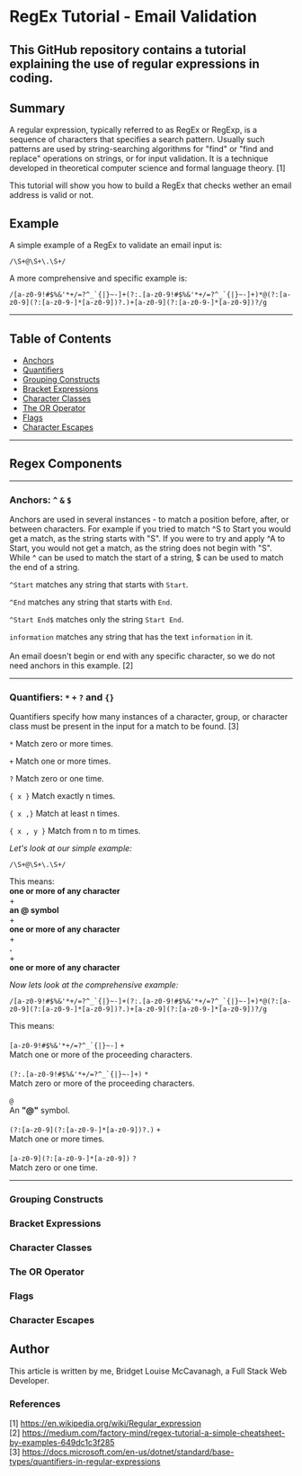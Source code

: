 # RegEx Tutorial - Email Validation

## This GitHub repository contains a tutorial explaining the use of regular expressions in coding.

## Summary

A regular expression, typically referred to as RegEx or RegExp, is a sequence of characters that specifies a search pattern. Usually such patterns are used by string-searching algorithms for "find" or "find and replace" operations on strings, or for input validation. It is a technique developed in theoretical computer science and formal language theory. [1]

This tutorial will show you how to build a RegEx that checks wether an email address is valid or not.

## Example

A simple example of a RegEx to validate an email input is:

`/\S+@\S+\.\S+/`

A more comprehensive and specific example is:

```/[a-z0-9!#$%&'*+/=?^_`{|}~-]+(?:.[a-z0-9!#$%&'*+/=?^_`{|}~-]+)*@(?:[a-z0-9](?:[a-z0-9-]*[a-z0-9])?.)+[a-z0-9](?:[a-z0-9-]*[a-z0-9])?/g```

---

## Table of Contents

- [Anchors](#anchors)
- [Quantifiers](#quantifiers)
- [Grouping Constructs](#grouping-constructs)
- [Bracket Expressions](#bracket-expressions)
- [Character Classes](#character-classes)
- [The OR Operator](#the-or-operator)
- [Flags](#flags)
- [Character Escapes](#character-escapes)

---

## Regex Components

---

### Anchors: `^` `&` `$`

Anchors are used in several instances - to match a position before, after, or between characters. For example if you tried to match ^S to Start you would get a match, as the string starts with "S". If you were to try and apply ^A to Start, you would not get a match, as the string does not begin with "S".
While ^ can be used to match the start of a string, $ can be used to match the end of a string.

`^Start` matches any string that starts with `Start`.

`^End` matches any string that starts with `End`.

`^Start End$` matches only the string `Start End`.

`information` matches any string that has the text `information` in it.
<br>
<br>
An email doesn't begin or end with any specific character, so we do not need anchors in this example. [2]

---

### Quantifiers: `*` `+` `?` and `{}`

Quantifiers specify how many instances of a character, group, or character class must be present in the input for a match to be found. [3]

`*` Match zero or more times.

`+` Match one or more times.

`?` Match zero or one time.

`{ x }` Match exactly n times.

`{ x ,}` Match at least n times.

`{ x , y }` Match from n to m times.

*Let's look at our simple example:*

`/\S+@\S+\.\S+/`

This means:
<br>
__one or more of any character__
<br>
+
<br>
__an @ symbol__
<br>
+
<br>
__one or more of any character__
<br>
+
<br>
__.__
<br>
+
<br>
__one or more of any character__

*Now lets look at the comprehensive example:*

```/[a-z0-9!#$%&'*+/=?^_`{|}~-]+(?:.[a-z0-9!#$%&'*+/=?^_`{|}~-]+)*@(?:[a-z0-9](?:[a-z0-9-]*[a-z0-9])?.)+[a-z0-9](?:[a-z0-9-]*[a-z0-9])?/g```

This means:
<br>
<br>
```[a-z0-9!#$%&'*+/=?^_`{|}~-]``` `+`
<br>
Match one or more of the proceeding characters.
<br>
<br>
```(?:.[a-z0-9!#$%&'*+/=?^_`{|}~-]+)``` `*`
<br>
Match zero or more of the proceeding characters.
<br>
<br>
`@`
<br>
An __"@"__ symbol.
<br>
<br>
```(?:[a-z0-9](?:[a-z0-9-]*[a-z0-9])?.)``` `+`
<br>
Match one or more times.
<br>
<br>
```[a-z0-9](?:[a-z0-9-]*[a-z0-9])``` `?`
<br>
Match zero or one time.

---

### Grouping Constructs

### Bracket Expressions

### Character Classes

### The OR Operator

### Flags

### Character Escapes

## Author

This article is written by me, Bridget Louise McCavanagh, a Full Stack Web Developer.

### References

[1] https://en.wikipedia.org/wiki/Regular_expression
<br>
[2] https://medium.com/factory-mind/regex-tutorial-a-simple-cheatsheet-by-examples-649dc1c3f285
<br>
[3] https://docs.microsoft.com/en-us/dotnet/standard/base-types/quantifiers-in-regular-expressions